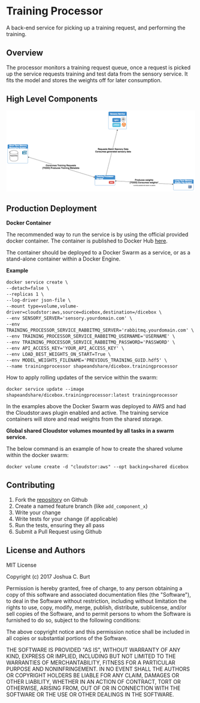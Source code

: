 # Training Processor

A back-end service for picking up a training request, and performing the training.

Overview
--------

The processor monitors a training request queue, once a request is picked up the service requests training and test data from the sensory service.  It fits the model and stores the weights off for later consumption.


High Level Components
---------------------

![Training Processor Diagram](https://github.com/shapeandshare/dicebox.trainingprocessor/raw/master/assets/Training%20Processor%20Diagram.png)


Production Deployment
---------------------

**Docker Container**

The recommended way to run the service is by using the official provided docker container.  The container is published to Docker Hub [here](https://hub.docker.com/r/shapeandshare/dicebox.trainingprocessor/).

The container should be deployed to a Docker Swarm as a service, or as a stand-alone container within a Docker Engine.



**Example**

```
docker service create \
--detach=false \
--replicas 1 \
--log-driver json-file \
--mount type=volume,volume-driver=cloudstor:aws,source=dicebox,destination=/dicebox \
--env SENSORY_SERVER='sensory.yourdomain.com' \
--env TRAINING_PROCESSOR_SERVICE_RABBITMQ_SERVER='rabbitmq.yourdomain.com' \
--env TRAINING_PROCESSOR_SERVICE_RABBITMQ_USERNAME='USERNAME' \
--env TRAINING_PROCESSOR_SERVICE_RABBITMQ_PASSWORD='PASSWORD' \
--env API_ACCESS_KEY='YOUR_API_ACCESS_KEY' \
--env LOAD_BEST_WEIGHTS_ON_START=True \
--env MODEL_WEIGHTS_FILENAME='PREVIOUS_TRAINING_GUID.hdf5' \
--name trainingprocessor shapeandshare/dicebox.trainingprocessor
```


How to apply rolling updates of the service within the swarm:

```
docker service update --image shapeandshare/dicebox.trainingprocessor:latest trainingprocessor
```

In the examples above the Docker Swarm was deployed to AWS and had the Cloudstor:aws plugin enabled and active.
The training service containers will store and read weights from the shared storage.

**Global shared Cloudstor volumes mounted by all tasks in a swarm service.**

The below command is an example of how to create the shared volume within the docker swarm:
```
docker volume create -d "cloudstor:aws" --opt backing=shared dicebox
```

Contributing
------------
1. Fork the [repository](https://github.com/shapeandshare/dicebox.trainingprocessor) on Github
2. Create a named feature branch (like `add_component_x`)
3. Write your change
4. Write tests for your change (if applicable)
5. Run the tests, ensuring they all pass
6. Submit a Pull Request using Github

License and Authors
-------------------
MIT License

Copyright (c) 2017 Joshua C. Burt

Permission is hereby granted, free of charge, to any person obtaining a copy
of this software and associated documentation files (the "Software"), to deal
in the Software without restriction, including without limitation the rights
to use, copy, modify, merge, publish, distribute, sublicense, and/or sell
copies of the Software, and to permit persons to whom the Software is
furnished to do so, subject to the following conditions:

The above copyright notice and this permission notice shall be included in all
copies or substantial portions of the Software.

THE SOFTWARE IS PROVIDED "AS IS", WITHOUT WARRANTY OF ANY KIND, EXPRESS OR
IMPLIED, INCLUDING BUT NOT LIMITED TO THE WARRANTIES OF MERCHANTABILITY,
FITNESS FOR A PARTICULAR PURPOSE AND NONINFRINGEMENT. IN NO EVENT SHALL THE
AUTHORS OR COPYRIGHT HOLDERS BE LIABLE FOR ANY CLAIM, DAMAGES OR OTHER
LIABILITY, WHETHER IN AN ACTION OF CONTRACT, TORT OR OTHERWISE, ARISING FROM,
OUT OF OR IN CONNECTION WITH THE SOFTWARE OR THE USE OR OTHER DEALINGS IN THE
SOFTWARE.